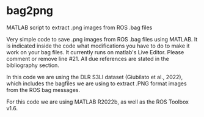 # bag2png
MATLAB script to extract .png images from ROS .bag files

Very simple code to save .png images from ROS .bag files using MATLAB. It is indicated inside the code what modifications you have to do to make it work on your bag files.
It currently runs on matlab's Live Editor. Please comment or remove line #21. All due references are stated
in the bibliography section. 

In this code we are using the DLR S3LI dataset (Giubilato et al., 2022), which includes the bagfiles we are using to extract .PNG format images from the ROS bag messages. 


For this code we are using MATLAB R2022b, as well as the ROS Toolbox v1.6.
